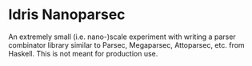 # Idris Nanoparsec
An extremely small (i.e. nano-)scale experiment with writing a parser
combinator library similar to Parsec, Megaparsec, Attoparsec, etc. from
Haskell. This is not meant for production use.

